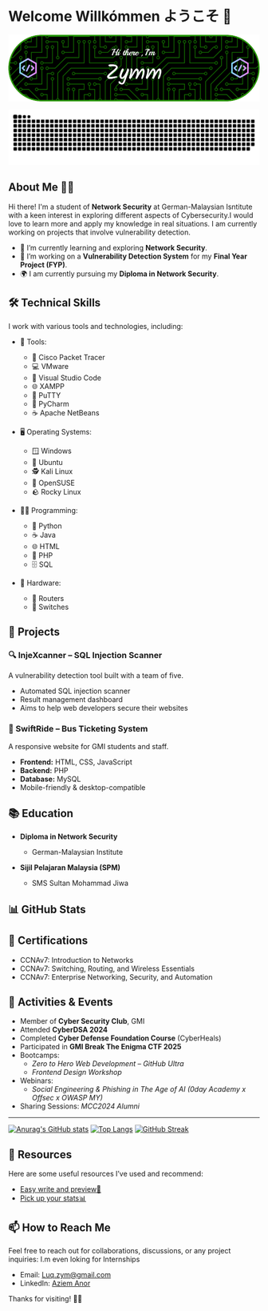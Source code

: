 # Welcome Willkómmen ようこそ 👋

![Banner](https://github.com/L-Azymm/L-Azymm/blob/Assets/github-header-image.png?raw=true)

<picture>
  <source media="(prefers-color-scheme: dark)" srcset="https://raw.githubusercontent.com/Platane/snk/output/github-contribution-grid-snake-dark.svg" />
  <source media="(prefers-color-scheme: light)" srcset="https://raw.githubusercontent.com/Platane/snk/output/github-contribution-grid-snake.svg" />
  <img alt="github-snake" src="https://raw.githubusercontent.com/Platane/snk/output/github-contribution-grid-snake.svg" />
</picture>

## About Me 👨‍💻

Hi there! I'm a student of **Network Security** at German-Malaysian Isntitute with a keen interest in exploring different aspects of Cybersecurity.I would love to learn more and apply my knowledge in real situations. I am currently working on projects that involve vulnerability detection.

- 🌱 I’m currently learning and exploring **Network Security**.
- 🔭 I’m working on a **Vulnerability Detection System** for my **Final Year Project (FYP)**.
- 🌍 I am currently pursuing my **Diploma in Network Security**.

## 🛠️ Technical Skills

I work with various tools and technologies, including:

- 🧰 Tools:
  - 🧪 Cisco Packet Tracer
  - 💻 VMware
  - 📝 Visual Studio Code
  - 🌐 XAMPP
  - 🔐 PuTTY
  - 🐍 PyCharm
  - ☕ Apache NetBeans

- 🖥️ Operating Systems:
  - 🪟 Windows
  - 🐧 Ubuntu
  - 🕵️ Kali Linux
  - 🦎 OpenSUSE
  - 🪨 Rocky Linux
    
- 👨‍💻 Programming:
  - 🐍 Python
  - ☕ Java
  - 🌐 HTML
  - 🐘 PHP
  - 🗄️ SQL

- 🧱 Hardware:
  - 📡 Routers
  - 🔌 Switches
  

## 🚀 Projects

### 🔍 InjeXcanner – SQL Injection Scanner  
A vulnerability detection tool built with a team of five.  
- Automated SQL injection scanner  
- Result management dashboard  
- Aims to help web developers secure their websites

### 🚌 SwiftRide – Bus Ticketing System  
A responsive website for GMI students and staff.  
- **Frontend:** HTML, CSS, JavaScript  
- **Backend:** PHP  
- **Database:** MySQL  
- Mobile-friendly & desktop-compatible
  
## 📚 Education

- **Diploma in Network Security**  
  - German-Malaysian Institute 

- **Sijil Pelajaran Malaysia (SPM)**  
  - SMS Sultan Mohammad Jiwa

## 📊 GitHub Stats

## 📑 Certifications

- CCNAv7: Introduction to Networks  
- CCNAv7: Switching, Routing, and Wireless Essentials  
- CCNAv7: Enterprise Networking, Security, and Automation

## 📌 Activities & Events

- Member of **Cyber Security Club**, GMI  
- Attended **CyberDSA 2024**  
- Completed **Cyber Defense Foundation Course** (CyberHeals)
- Participated in **GMI Break The Enigma CTF 2025**    
- Bootcamps:  
  - *Zero to Hero Web Development – GitHub Ultra*  
  - *Frontend Design Workshop*  
- Webinars:  
  - *Social Engineering & Phishing in The Age of AI (0day Academy x Offsec x OWASP MY)*  
- Sharing Sessions: *MCC2024 Alumni*
  
---

[![Anurag's GitHub stats](https://github-readme-stats.vercel.app/api?username=L-Azymm&theme=tokyonight)](https://github.com/anuraghazra/github-readme-stats)
[![Top Langs](https://github-readme-stats.vercel.app/api/top-langs/?username=L-Azymm&layout=donut-vertical&theme=tokyonight)](https://github.com/anuraghazra/github-readme-stats)
[![GitHub Streak](https://streak-stats.demolab.com?user=L-Azymm&theme=tokyonight&border_radius=5)](https://git.io/streak-stats)

## 📝 Resources

Here are some useful resources I’ve used and recommend:

- [Easy write and preview📝](https://readme.so/) 
- [Pick up your stats📊](https://streak-stats.demolab.com/demo/)

## 📫 How to Reach Me

Feel free to reach out for collaborations, discussions, or any project inquiries:
I.m even loking for Internships
- Email: [Luq.zym@gmail.com](luq.zym@gmail.com)
- LinkedIn: [Aziem Anor](https://linkedin.com/in/aziem-anor-0b0993323)

Thanks for visiting! 👨‍💻
